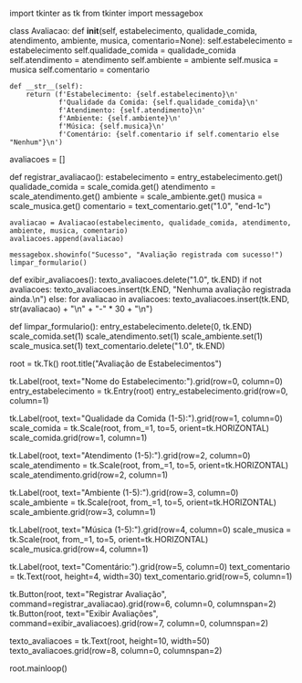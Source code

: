 import tkinter as tk
from tkinter import messagebox

class Avaliacao:
    def __init__(self, estabelecimento, qualidade_comida, atendimento, ambiente, musica, comentario=None):
        self.estabelecimento = estabelecimento
        self.qualidade_comida = qualidade_comida
        self.atendimento = atendimento
        self.ambiente = ambiente
        self.musica = musica
        self.comentario = comentario

    def __str__(self):
        return (f'Estabelecimento: {self.estabelecimento}\n'
                f'Qualidade da Comida: {self.qualidade_comida}\n'
                f'Atendimento: {self.atendimento}\n'
                f'Ambiente: {self.ambiente}\n'
                f'Música: {self.musica}\n'
                f'Comentário: {self.comentario if self.comentario else "Nenhum"}\n')

avaliacoes = []

def registrar_avaliacao():
    estabelecimento = entry_estabelecimento.get()
    qualidade_comida = scale_comida.get()
    atendimento = scale_atendimento.get()
    ambiente = scale_ambiente.get()
    musica = scale_musica.get()
    comentario = text_comentario.get("1.0", "end-1c")

    avaliacao = Avaliacao(estabelecimento, qualidade_comida, atendimento, ambiente, musica, comentario)
    avaliacoes.append(avaliacao)
    
    messagebox.showinfo("Sucesso", "Avaliação registrada com sucesso!")
    limpar_formulario()

def exibir_avaliacoes():
    texto_avaliacoes.delete("1.0", tk.END)
    if not avaliacoes:
        texto_avaliacoes.insert(tk.END, "Nenhuma avaliação registrada ainda.\n")
    else:
        for avaliacao in avaliacoes:
            texto_avaliacoes.insert(tk.END, str(avaliacao) + "\n" + "-" * 30 + "\n")

def limpar_formulario():
    entry_estabelecimento.delete(0, tk.END)
    scale_comida.set(1)
    scale_atendimento.set(1)
    scale_ambiente.set(1)
    scale_musica.set(1)
    text_comentario.delete("1.0", tk.END)

root = tk.Tk()
root.title("Avaliação de Estabelecimentos")

tk.Label(root, text="Nome do Estabelecimento:").grid(row=0, column=0)
entry_estabelecimento = tk.Entry(root)
entry_estabelecimento.grid(row=0, column=1)

tk.Label(root, text="Qualidade da Comida (1-5):").grid(row=1, column=0)
scale_comida = tk.Scale(root, from_=1, to=5, orient=tk.HORIZONTAL)
scale_comida.grid(row=1, column=1)

tk.Label(root, text="Atendimento (1-5):").grid(row=2, column=0)
scale_atendimento = tk.Scale(root, from_=1, to=5, orient=tk.HORIZONTAL)
scale_atendimento.grid(row=2, column=1)

tk.Label(root, text="Ambiente (1-5):").grid(row=3, column=0)
scale_ambiente = tk.Scale(root, from_=1, to=5, orient=tk.HORIZONTAL)
scale_ambiente.grid(row=3, column=1)

tk.Label(root, text="Música (1-5):").grid(row=4, column=0)
scale_musica = tk.Scale(root, from_=1, to=5, orient=tk.HORIZONTAL)
scale_musica.grid(row=4, column=1)

tk.Label(root, text="Comentário:").grid(row=5, column=0)
text_comentario = tk.Text(root, height=4, width=30)
text_comentario.grid(row=5, column=1)

tk.Button(root, text="Registrar Avaliação", command=registrar_avaliacao).grid(row=6, column=0, columnspan=2)
tk.Button(root, text="Exibir Avaliações", command=exibir_avaliacoes).grid(row=7, column=0, columnspan=2)

texto_avaliacoes = tk.Text(root, height=10, width=50)
texto_avaliacoes.grid(row=8, column=0, columnspan=2)

root.mainloop()
